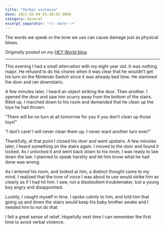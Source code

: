 ```yaml
---
title: "Verbal violence"
date: 2021-05-04 03:30:01-0000
category: General
excerpt_separator: "<!--more-->"
---
```


The words we speak or the tone we use can cause damage just as physical blows.

<!--more-->
_Originally posted on my [HEY World blog](https://world.hey.com/bennorris/verbal-violence-64c393ff)._
***

This evening I had a small altercation with my eight year old. It was nothing major. He refused to do his chores when it was clear that he wouldn’t get his turn on the Nintendo Switch since it was already bed time. He slammed the door and ran downstairs.

A few minutes later, I heard an object striking the door. Then another. I opened the door and saw him scurry away from the bottom of the stairs. Riled up, I marched down to his room and demanded that he clean up the toys he had thrown.

“There will be no turn at all tomorrow for you if you don’t clean up those toys!”

“I don’t care! I will never clean them up. I never want another turn ever!”

Thankfully, at that point I closed his door and went upstairs. A few minutes later, I heard something on the stairs again. I moved to the door and found it locked. As I unlocked it and went back down to his room, I was ready to law down the law. I planned to speak harshly and let him know what he had done was wrong.

As I entered his room, and looked at him, a distinct thought came to my mind. I realized that the tone of voice I was about to use would strike him as clearly as if I had hit him. I saw, not a disobedient troublemaker, but a young boy angry and disappointed.

Luckily, I caught myself in time. I spoke calmly to him, and told him that going up and down the stairs would keep his baby brother awake and I needed him to not do that.

I felt a great sense of relief. Hopefully next time I can remember the first time to avoid verbal violence.
